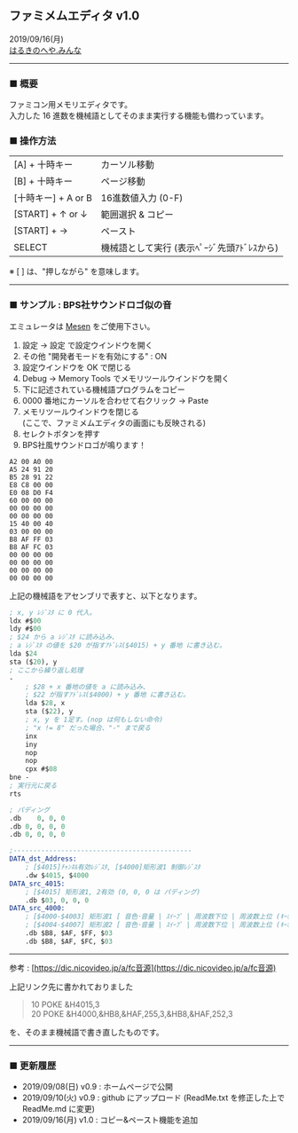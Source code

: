 ## ファミメムエディタ v1.0
2019/09/16(月)  
[はるきのへや.みんな](https://はるきのへや.みんな/1.ｹﾞ-ﾑ･技術/製作物/ﾌｧﾐﾒﾑｴﾃﾞｨﾀ/)  

---
### ■ 概要
ファミコン用メモリエディタです。  
入力した 16 進数を機械語としてそのまま実行する機能も備わっています。  

### ■ 操作方法

|||
|-|-|
| [A] + 十時キー | カーソル移動 |
| [B] + 十時キー | ページ移動 |
| [十時キー] + A or B | 16進数値入力 (0-F) |
| [START] + ↑ or ↓ | 範囲選択 & コピー |
| [START] + → | ペースト |
| SELECT | 機械語として実行 (表示ﾍﾟｰｼﾞ先頭ｱﾄﾞﾚｽから) |

※ [ ] は、"押しながら" を意味します。

---
### ■ サンプル : BPS社サウンドロゴ似の音

エミュレータは [Mesen](https://www.mesen.ca/ja/) をご使用下さい。
  1. 設定 → 設定 で設定ウインドウを開く
  2. その他 "開発者モードを有効にする" : ON
  3. 設定ウインドウを OK で閉じる
  4. Debug → Memory Tools でメモリツールウインドウを開く
  5. 下に記述されている機械語プログラムをコピー
  6. 0000 番地にカーソルを合わせて右クリック → Paste
  7. メモリツールウインドウを閉じる  
     (ここで、ファミメムエディタの画面にも反映される)
  8. セレクトボタンを押す
  9. BPS社風サウンドロゴが鳴ります！

```
A2 00 A0 00 
A5 24 91 20 
B5 28 91 22 
E8 C8 00 00 
E0 08 D0 F4 
60 00 00 00 
00 00 00 00 
00 00 00 00 
15 40 00 40 
03 00 00 00 
B8 AF FF 03 
B8 AF FC 03 
00 00 00 00 
00 00 00 00 
00 00 00 00 
00 00 00 00
```

上記の機械語をアセンブリで表すと、以下となります。

```LLVM
; x, y ﾚｼﾞｽﾀ に 0 代入。
ldx #$00
ldy #$00
; $24 から a ﾚｼﾞｽﾀ に読み込み、
; a ﾚｼﾞｽﾀ の値を $20 が指すｱﾄﾞﾚｽ($4015) + y 番地 に書き込む。
lda $24
sta ($20), y
; ここから繰り返し処理
-
    ; $28 + x 番地の値を a に読み込み、
    ; $22 が指すｱﾄﾞﾚｽ($4000) + y 番地 に書き込む。
    lda $28, x
    sta ($22), y
    ; x, y を 1足す。(nop は何もしない命令)
    ; "x != 8" だった場合、"-" まで戻る
    inx
    iny
    nop
    nop
    cpx #$08
bne -
; 実行元に戻る
rts

; パディング
.db    0, 0, 0
.db 0, 0, 0, 0
.db 0, 0, 0, 0

;---------------------------------------------
DATA_dst_Address:
    ; [$4015]ﾁｬﾝﾈﾙ有効ﾚｼﾞｽﾀ, [$4000]矩形波1 制御ﾚｼﾞｽﾀ
    .dw $4015, $4000
DATA_src_4015:
    ; [$4015] 矩形波1, 2有効 (0, 0, 0 は パディング)
    .db $03, 0, 0, 0
DATA_src_4000:
    ; [$4000-$4003] 矩形波1 [ 音色･音量 | ｽｲｰﾌﾟ | 周波数下位 | 周波数上位 (ｷｰｵﾝ/ｵﾌ) ]
    ; [$4004-$4007] 矩形波2 [ 音色･音量 | ｽｲｰﾌﾟ | 周波数下位 | 周波数上位 (ｷｰｵﾝ/ｵﾌ) ]
    .db $B8, $AF, $FF, $03 
    .db $B8, $AF, $FC, $03
```

---
参考 : [https://dic.nicovideo.jp/a/fc音源](https://dic.nicovideo.jp/a/fc音源)  

上記リンク先に書かれておりました
>10 POKE &H4015,3  
>20 POKE &H4000,&HB8,&HAF,255,3,&HB8,&HAF,252,3  

を、そのまま機械語で書き直したものです。

-----------

### ■ 更新履歴
- 2019/09/08(日) v0.9 : ホームページで公開
- 2019/09/10(火) v0.9 : github にアップロード (ReadMe.txt を修正した上で ReadMe.md に変更)
- 2019/09/16(月) v1.0 : コピー&ペースト機能を追加
